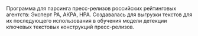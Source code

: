 Программа для парсинга пресс-релизов российских рейтинговых агентств: Эксперт РА, АКРА, НРА. Создавалась для выгрузки текстов для их последующего использования в обучения модели детекции ключевых текстовых конструкций пресс-релизов. 